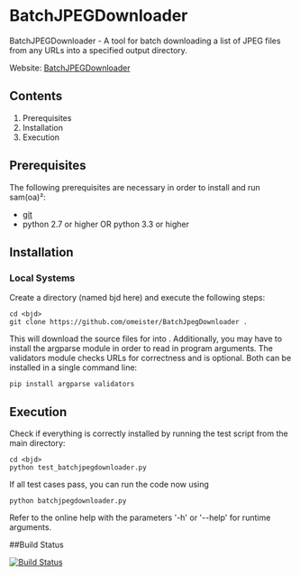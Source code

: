 BatchJPEGDownloader
===================

BatchJPEGDownloader - A tool for batch downloading a list of JPEG files from any URLs into a specified output directory.

Website: [BatchJPEGDownloader](https://github.com/omeister/BatchJpegDownloader)

## Contents

1. Prerequisites
2. Installation
4. Execution

## Prerequisites

The following prerequisites are necessary in order to install and run sam(oa)²:
* [git](http://git-scm.com/)
* python 2.7 or higher OR python 3.3 or higher

## Installation

### Local Systems

Create a directory (named bjd here) and execute the following steps:

    cd <bjd>
    git clone https://github.com/omeister/BatchJpegDownloader .

This will download the source files for into <bjd>.
Additionally, you may have to install the argparse module in order to read in program arguments. The validators module checks URLs for correctness and is optional. Both can be installed in a single command line:

    pip install argparse validators 

## Execution

Check if everything is correctly installed by running the test script from the main directory:
    
    cd <bjd>
    python test_batchjpegdownloader.py

If all test cases pass, you can run the code now using

    python batchjpegdownloader.py

Refer to the online help with the parameters '-h' or '--help' for runtime arguments.

##Build Status

[![Build Status](https://travis-ci.org/omeister/BatchJpegDownloader.svg)](https://travis-ci.org/omeister/BatchJpegDownloader)
